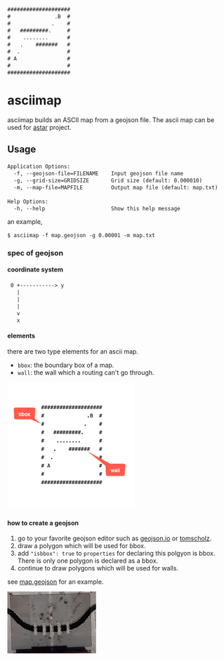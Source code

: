 ```
####################
#              .B  #
#             .    #
#   #########.     #
#    ........      #
#   .    #######   #
#  .               #
# A                #
#                  #
####################
```
# asciimap
asciimap builds an ASCII map from a geojson file. The ascii map can be used for [astar](https://github.com/shanghuiyang/astar) project.

## Usage
```
Application Options:
  -f, --geojson-file=FILENAME    Input geojson file name
  -g, --grid-size=GRIDSIZE       Grid size (default: 0.000010)
  -m, --map-file=MAPFILE         Output map file (default: map.txt)

Help Options:
  -h, --help                     Show this help message
```
an example,
```shell
$ asciimap -f map.geojson -g 0.00001 -m map.txt
```

### spec of geojson
#### coordinate system
```
 0 +-----------> y
   |
   |
   |
   v
   x
```

#### elements
there are two type elements for an ascii map.
* `bbox`: the boundary box of a map.
* `wall`: the wall which a routing can't go through.

![](img/map.png)

#### how to create a geojson
1. go to your favorite geojson editor such as [geojson.io](http://geojson.io/#map=2/20.0/0.0) or [tomscholz](https://tomscholz.github.io/geojson-editor).
2. draw a polygon which will be used for bbox.
3. add `"isbbox": true` to `properties` for declaring this polgyon is bbox. There is only one polygon is declared as a bbox.
4. continue to draw polygons which will be used for walls.

see [map.geojson](/map.geojson) for an example.

<img src="img/draw.png" width=40% height=40% />
